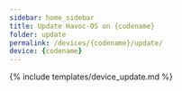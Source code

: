 ```yaml
---
sidebar: home_sidebar
title: Update Havoc-OS on {codename}
folder: update
permalink: /devices/{codename}/update/
device: {codename}
---
```

{% include templates/device_update.md %}
